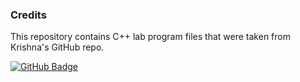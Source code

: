 ### Credits

This repository contains C++ lab program files that were taken from Krishna's GitHub repo.

[![GitHub Badge](https://img.shields.io/badge/Author-KrishnaNAcharya-blue?style=flat-square&logo=github)](https://github.com/KrishnaNAcharya)
